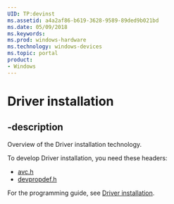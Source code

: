 ```yaml
---
UID: TP:devinst
ms.assetid: a4a2af86-b619-3628-9589-89ded9b021bd
ms.date: 05/09/2018
ms.keywords: 
ms.prod: windows-hardware
ms.technology: windows-devices
ms.topic: portal
product:
- Windows
---
```


# Driver installation

## -description

Overview of the Driver installation technology.

To develop Driver installation, you need these headers:

 * [avc.h](../avc/index.md)
 * [devpropdef.h](../devpropdef/index.md)

For the programming guide, see [Driver installation](https://docs.microsoft.com/windows-hardware/drivers/install).

